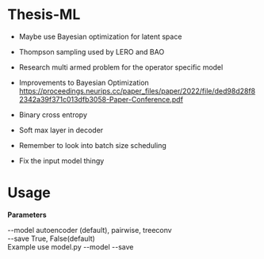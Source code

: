 # Thesis-ML
- Maybe use Bayesian optimization for latent space
- Thompson sampling used by LERO and BAO
- Research multi armed problem for the operator specific model
- Improvements to Bayesian Optimization https://proceedings.neurips.cc/paper_files/paper/2022/file/ded98d28f82342a39f371c013dfb3058-Paper-Conference.pdf

- Binary cross entropy 
- Soft max layer in decoder
- Remember to look into batch size scheduling
- Fix the input model thingy

# Usage

**Parameters**

--model autoencoder (default), pairwise, treeconv
<br>
--save True, False(default)
<br>
Example use model.py --model <name> --save <boolean>
